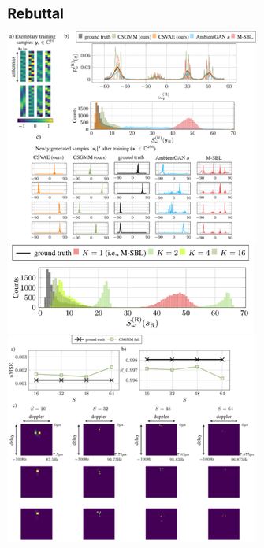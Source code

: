 # Rebuttal

<img src="3gpp_added.png" alt="Description" width="750">


<img src="plot_K.png" alt="Description" width="500">


<img src="plot_S.png" alt="Description" width="700">

